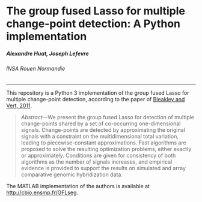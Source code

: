 # The group fused Lasso for multiple change-point detection: A Python implementation
##### Alexandre Huat, Joseph Lefevre
###### INSA Rouen Normandie

----

This repository is a Python 3 implementation of the group fused Lasso for multiple change-point detection, according to the paper of [Bleakley and Vert, 2011][1].

> _Abstract_—We present the group fused Lasso for detection of multiple change-points shared by a set of co-occurring one-dimensional signals. Change-points are detected by approximating the original signals with a constraint on the multidimensional total variation, leading to piecewise-constant approximations. Fast algorithms are proposed to solve the resulting optimization problems, either exactly or approximately. Conditions are given for consistency of both algorithms as the number of signals increases, and empirical evidence is provided to support the results on simulated and array comparative genomic hybridization data.

The MATLAB implementation of the authors is available at http://cbio.ensmp.fr/GFLseg.

[1]: https://arxiv.org/abs/1106.4199
